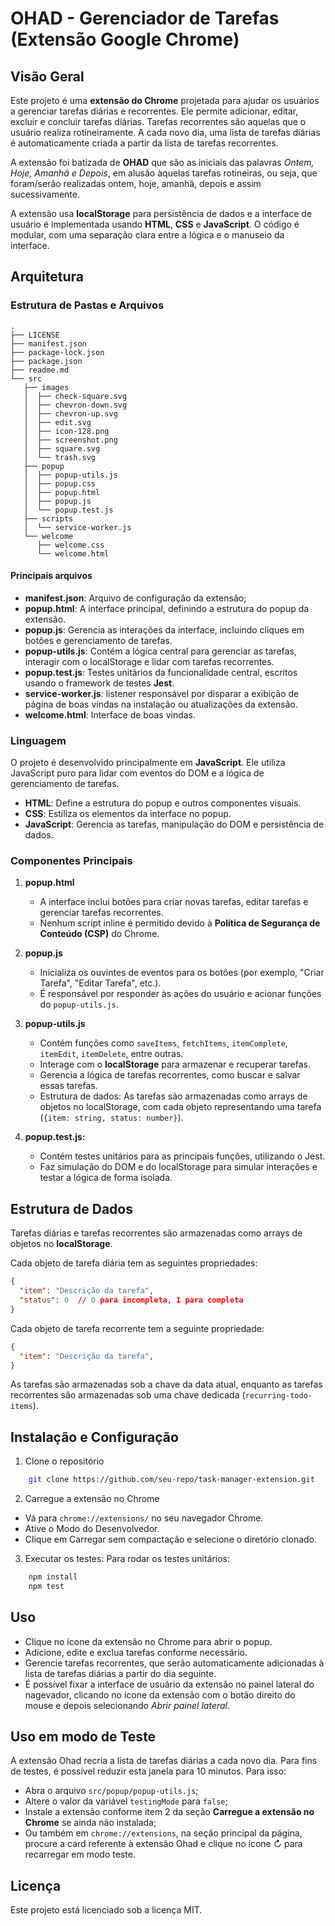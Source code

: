# OHAD - Gerenciador de Tarefas (Extensão Google Chrome)

## Visão Geral

Este projeto é uma **extensão do Chrome** projetada para ajudar os usuários a gerenciar tarefas diárias e recorrentes. Ele permite adicionar, editar, excluir e concluir tarefas diárias. Tarefas recorrentes são aquelas que o usuário realiza rotineiramente. A cada novo dia, uma lista de tarefas diárias é automaticamente criada a partir da lista de tarefas recorrentes.

A extensão foi batizada de **OHAD** que são as iniciais das palavras *Ontem, Hoje, Amanhã e Depois*, em alusão àquelas tarefas rotineiras, ou seja, que foram/serão realizadas ontem, hoje, amanhã, depois e assim sucessivamente.

A extensão usa **localStorage** para persistência de dados e a interface de usuário é implementada usando **HTML**, **CSS** e **JavaScript**. O código é modular, com uma separação clara entre a lógica e o manuseio da interface.

## Arquitetura

### Estrutura de Pastas e Arquivos

```text
.
├── LICENSE
├── manifest.json
├── package-lock.json
├── package.json
├── readme.md
└── src
   ├── images
   │  ├── check-square.svg
   │  ├── chevron-down.svg
   │  ├── chevron-up.svg
   │  ├── edit.svg
   │  ├── icon-128.png
   │  ├── screenshot.png
   │  ├── square.svg
   │  └── trash.svg
   ├── popup
   │  ├── popup-utils.js
   │  ├── popup.css
   │  ├── popup.html
   │  ├── popup.js
   │  └── popup.test.js
   ├── scripts
   │  └── service-worker.js
   └── welcome
      ├── welcome.css
      └── welcome.html
```

#### Principais arquivos

- **manifest.json**: Arquivo de configuração da extensão;
- **popup.html**: A interface principal, definindo a estrutura do popup da extensão.
- **popup.js**: Gerencia as interações da interface, incluindo cliques em botões e gerenciamento de tarefas.
- **popup-utils.js**: Contém a lógica central para gerenciar as tarefas, interagir com o localStorage e lidar com tarefas recorrentes.
- **popup.test.js**: Testes unitários da funcionalidade central, escritos usando o framework de testes **Jest**.
- **service-worker.js**: listener responsável por disparar a exibição de página de boas vindas na instalação ou atualizações da extensão.
- **welcome.html**: Interface de boas vindas.

### Linguagem

O projeto é desenvolvido principalmente em **JavaScript**. Ele utiliza JavaScript puro para lidar com eventos do DOM e a lógica de gerenciamento de tarefas.

- **HTML**: Define a estrutura do popup e outros componentes visuais.
- **CSS**: Estiliza os elementos da interface no popup.
- **JavaScript**: Gerencia as tarefas, manipulação do DOM e persistência de dados.

### Componentes Principais

1. **popup.html**
   - A interface inclui botões para criar novas tarefas, editar tarefas e gerenciar tarefas recorrentes.
   - Nenhum script inline é permitido devido à **Política de Segurança de Conteúdo (CSP)** do Chrome.

2. **popup.js**
   - Inicializa os ouvintes de eventos para os botões (por exemplo, "Criar Tarefa", "Editar Tarefa", etc.).
   - É responsável por responder às ações do usuário e acionar funções do `popup-utils.js`.

3. **popup-utils.js**
   - Contém funções como `saveItems`, `fetchItems`, `itemComplete`, `itemEdit`, `itemDelete`, entre outras.
   - Interage com o **localStorage** para armazenar e recuperar tarefas.
   - Gerencia a lógica de tarefas recorrentes, como buscar e salvar essas tarefas.
   - Estrutura de dados: As tarefas são armazenadas como arrays de objetos no localStorage, com cada objeto representando uma tarefa (`{item: string, status: number}`).

4. **popup.test.js:**
   - Contém testes unitários para as principais funções, utilizando o Jest.
   - Faz simulação do DOM e do localStorage para simular interações e testar a lógica de forma isolada.

## Estrutura de Dados

Tarefas diárias e tarefas recorrentes são armazenadas como arrays de objetos no **localStorage**.

Cada objeto de tarefa diária tem as seguintes propriedades:

```json
{
  "item": "Descrição da tarefa",
  "status": 0  // 0 para incompleta, 1 para completa
}
```

Cada objeto de tarefa recorrente tem a seguinte propriedade:

```json
{
  "item": "Descrição da tarefa",
}
```

As tarefas são armazenadas sob a chave da data atual, enquanto as tarefas recorrentes são armazenadas sob uma chave dedicada (`recurring-todo-items`).

## Instalação e Configuração

1. Clone o repositório

```bash
    git clone https://github.com/seu-repo/task-manager-extension.git
```

2. Carregue a extensão no Chrome

- Vá para `chrome://extensions/` no seu navegador Chrome.
- Ative o Modo do Desenvolvedor.
- Clique em Carregar sem compactação e selecione o diretório clonado.
  
3. Executar os testes: Para rodar os testes unitários:

```bash
    npm install
    npm test
```

## Uso

- Clique no ícone da extensão no Chrome para abrir o popup.
- Adicione, edite e exclua tarefas conforme necessário.
- Gerencie tarefas recorrentes, que serão automaticamente adicionadas à lista de tarefas diárias a partir do dia seguinte.
- É possível fixar a interface de usuário da extensão no painel lateral do nagevador, clicando no ícone da extensão com o botão direito do mouse e depois selecionando *Abrir painel lateral*.
  
## Uso em modo de Teste

A extensão Ohad recria a lista de tarefas diárias a cada novo dia. Para fins de testes, é possível reduzir esta janela para 10 minutos. Para isso:

- Abra o arquivo `src/popup/popup-utils.js`;
- Altere o valor da variável `testingMode` para `false`;
- Instale a extensão conforme item 2 da seção **Carregue a extensão no Chrome** se ainda não instalada;
- Ou também em `chrome://extensions`,  na seção principal da página, procure a card referente à extensão Ohad e clique no ícone &#8635; para recarregar em modo teste.

## Licença

Este projeto está licenciado sob a licença MIT.
